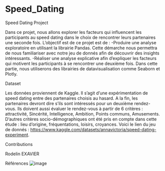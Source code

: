 # Speed_Dating

Speed Dating Project

Dans ce projet, nous allons explorer les facteurs qui influencent les participants au speed dating dans le choix de rencontrer leurs partenaires une seconde fois. L’objectif est de ce projet est de :
-Produire une analyse exploratoire en utilisant la librairie Pandas. Cette démarche nous permettra de nous familiariser avec notre jeu de donnés afin de découvrir des insights intéressants.
-Réaliser une analyse explicative afin d’expliquer les facteurs qui motivent les participants à se rencontrer une deuxième fois. Dans cette partie, nous utiliserons des librairies de datavisualisation comme Seaborn et Plotly.

Dataset

Les données proviennent de Kaggle. Il s’agit d’une expérimentation de speed dating entre des partenaires choisis au hasard. A la fin, les partenaires devront dire s’ils sont intéressés pour un deuxième rendez-vous. Ils doivent aussi évaluer le rendez-vous à partir de 6 critères : attractivité, Sincérité, Intelligence, Ambition, Points communs, Amusements. D’autres critères socio-démographiques ont été pris en compte dans cette étude : lieu d’origine, fréquentations, loisirs, croyances. Voici le lien du jeu de donnés : 
https://www.kaggle.com/datasets/annavictoria/speed-dating-experiment.


Contributions 

Rodelin EXAVIER

Références
![image](https://user-images.githubusercontent.com/83025253/205163776-33718488-54f6-4602-8119-8a127e5628b5.png)

